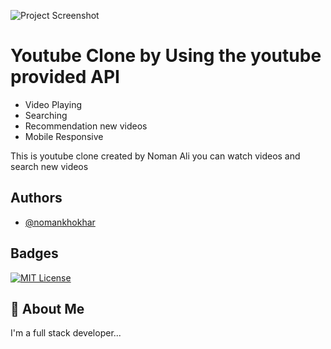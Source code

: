 ![Project Screenshot](./image.png)

# Youtube Clone by Using the youtube provided API

- Video Playing
- Searching
- Recommendation new videos
- Mobile Responsive


This is youtube clone created by Noman Ali you can watch videos and search new videos

## Authors

- [@nomankhokhar](https://www.github.com/nomankhokhar)

## Badges

[![MIT License](https://img.shields.io/badge/License-MIT-green.svg)](https://choosealicense.com/licenses/mit/)

## 🚀 About Me

I'm a full stack developer...
